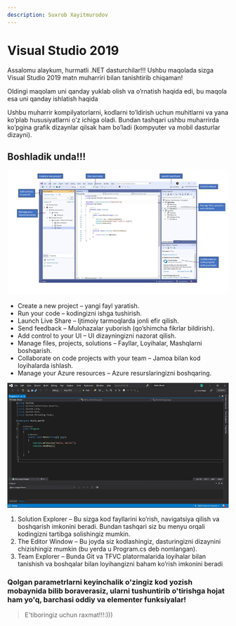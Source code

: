 ```yaml
---
description: Suxrob Xayitmurodov
---
```


# Visual Studio 2019


Assalomu alaykum, hurmatli .NET dasturchilar!!! Ushbu maqolada sizga Visual Studio 2019 matn muharriri bilan tanishtirib chiqaman!

Oldingi maqolam uni qanday yuklab olish va o’rnatish haqida edi, bu maqola esa uni qanday ishlatish haqida

Ushbu muharrir kompilyatorlarni, kodlarni to’ldirish uchun muhitlarni va yana ko’plab hususiyatlarni o’z ichiga oladi. Bundan tashqari ushbu muharrirda ko’pgina grafik dizaynlar qilsak ham bo’ladi \(kompyuter va mobil dasturlar dizayni\).

## Boshladik unda!!!

![](../../.gitbook/assets/photo_2020-11-11_19-58-38.jpg)

*  Create a new project – yangi fayl yaratish.
*  Run your code – kodingizni ishga tushirish.
* Launch Live Share – Ijtimoiy tarmoqlarda jonli efir qilish.
* Send feedback – Mulohazalar yuborish \(qo’shimcha fikrlar bildirish\).
* Add control to your UI – UI dizayningizni nazorat qilish.
* Manage files, projects, solutions – Fayllar, Loyihalar, Mashqlarni boshqarish.
* Collaborate on code projects with your team – Jamoa bilan kod loyihalarda ishlash.
* Manage your Azure resources – Azure resurslaringizni boshqaring.

![Bu rasmda sizga barcha resurslar ko&#x2019;rsatilgan:](../../.gitbook/assets/photo_2020-11-11_19-58-38-2-.jpg)

1. Solution Explorer – Bu sizga kod fayllarini ko’rish, navigatsiya qilish va boshqarish imkonini beradi. Bundan tashqari siz bu menyu orqali kodingizni tartibga solishingiz mumkin.
2. The Editor Window – Bu joyda siz kodlashingiz, dasturingizni dizaynini chizishingiz mumkin \(bu yerda u Program.cs deb nomlangan\).
3. Team Explorer – Bunda Git va TFVC platormalarida loyihalar bilan tanishish va boshqalar bilan loyihangizni baham ko’rish imkonini beradi

### Qolgan parametrlarni keyinchalik o'zingiz kod yozish mobaynida bilib boraverasiz, ularni tushuntirib o'tirishga hojat ham yo'q, barchasi oddiy va elementer funksiyalar!

> E'tiboringiz uchun raxmat!!!:\)\)\)

